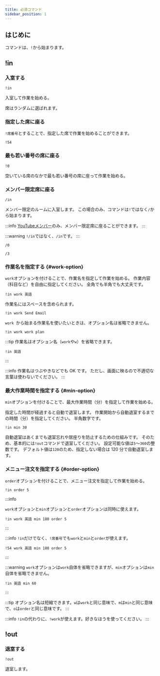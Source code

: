 ```yaml
---
title: 必須コマンド
sidebar_position: 1
---
```


## はじめに

コマンドは、`!`から始まります。


## !in

### 入室する

```
!in
```

入室して作業を始める。

席はランダムに選ばれます。


### 指定した席に座る

`!席番号`とすることで、指定した席で作業を始めることができます。

```text title="例：54番席に座る。"
!54
```

### 最も若い番号の席に座る

```
!0
```

空いている席のなかで最も若い番号の席に座って作業を始める。

### メンバー限定席に座る

```
/in
```

メンバー限定のルームに入室します。
この場合のみ、コマンドは`!`ではなく`/`から始まります。

:::info
[YouTubeメンバー](https://www.youtube.com/channel/UCXuD2XmPTdpVy7zmwbFVZWg/join)のみ、メンバー限定席に座ることができます。
:::

:::warning
`!/in`ではなく、`/in`です。
:::

```text title="例：空いているメンバー限定席のなかで最も若い番号の席に座って作業を始める。"
/0
```

```text title="例：メンバー限定席の3番席に座る。"
/3
```


### 作業名を指定する {#work-option}

`work`オプションを付けることで、作業名を指定して作業を始める。
作業内容（科目など）を自由に指定してください。
全角でも半角でも大丈夫です。

```text title="例：英語を勉強する。"
!in work 英語
```

作業名にはスペースを含められます。

```text title="例：Send Emailという作業名にする。"
!in work Send Email
```


`work `から始まる作業名を使いたいときは、オプション名は省略できません。

```text title="例：work planという作業名にする。"
!in work work plan
```

:::tip
作業名はオプション名（`work`や`w`）を省略できます。

```text title="例：英語を勉強する。"
!in 英語
```

:::

:::info
作業名はつぶやきなどでも OK です。
ただし、画面に映るので不適切な言葉は使わないでください。
:::

### 最大作業時間を指定する {#min-option}

`min`オプションを付けることで、最大作業時間（分）を指定して作業を始める。

指定した時間が経過すると自動で退室します。
作業開始から自動退室するまでの時間（分）を指定してください。
半角数字です。

```text title="例：30分で自動退室する。"
!in min 30
```

自動退室はあくまでも退室忘れや居座りを防止するための仕組みです。
そのため、基本的には`!out`コマンドで退室してください。
設定可能な値は`5`～`360`の整数です。
デフォルト値は`120`のため、指定しない場合は 120 分で自動退室します。


### メニュー注文を指定する {#order-option}

`order`オプションを付けることで、メニュー注文を指定して作業を始める。

```text title="例：メニューアイテム5を注文すると同時に入室する。"
!in order 5
```


:::info

`work`オプションと`min`オプションと`order`オプションは同時に使えます。

```text title="例：英語を勉強しながら180分で自動退室する。"
!in work 英語 min 180 order 5
```

:::

:::info
`!in`だけでなく、`!席番号`でも`work`と`min`と`order`が使えます。

```text title="例：54番席に座って英語を勉強しながら180分で自動退室する。"
!54 work 英語 min 180 order 5
```

:::

:::warning
`work`オプションは`work`自体を省略できますが、`min`オプションは`min`自体を省略できません。

```text title="例：英語を勉強しながら60分で自動退室する。"
!in 英語 min 60
```

:::

:::tip
オプション名は短縮できます。`w`は`work`と同じ意味で、`m`は`min`と同じ意味で、`o`は`order`と同じ意味です。
:::

:::info
`!in`の代わりに、`!work`が使えます。好きなほうを使ってください。
:::



## !out

### 退室する

```
!out
```

退室します。
